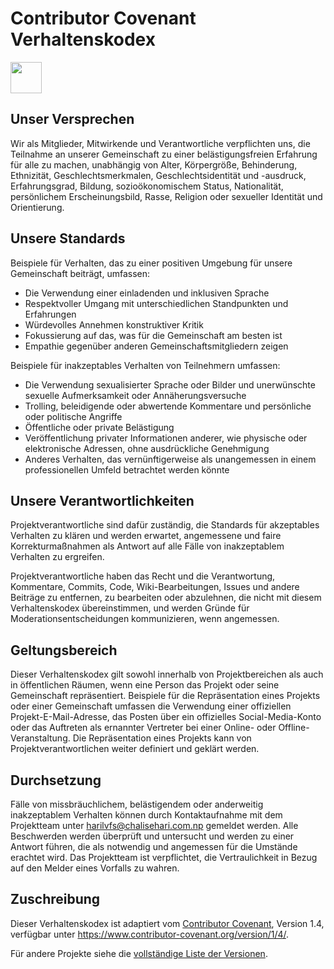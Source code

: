 # Contributor Covenant Verhaltenskodex
<img src="https://img.icons8.com/?size=80&id=X8FDBhUFMq9b&format=png" width="50" />

## Unser Versprechen

Wir als Mitglieder, Mitwirkende und Verantwortliche verpflichten uns, die Teilnahme an unserer Gemeinschaft zu einer belästigungsfreien Erfahrung für alle zu machen, unabhängig von Alter, Körpergröße, Behinderung, Ethnizität, Geschlechtsmerkmalen, Geschlechtsidentität und -ausdruck, Erfahrungsgrad, Bildung, sozioökonomischem Status, Nationalität, persönlichem Erscheinungsbild, Rasse, Religion oder sexueller Identität und Orientierung.

## Unsere Standards

Beispiele für Verhalten, das zu einer positiven Umgebung für unsere Gemeinschaft beiträgt, umfassen:

- Die Verwendung einer einladenden und inklusiven Sprache
- Respektvoller Umgang mit unterschiedlichen Standpunkten und Erfahrungen
- Würdevolles Annehmen konstruktiver Kritik
- Fokussierung auf das, was für die Gemeinschaft am besten ist
- Empathie gegenüber anderen Gemeinschaftsmitgliedern zeigen

Beispiele für inakzeptables Verhalten von Teilnehmern umfassen:

- Die Verwendung sexualisierter Sprache oder Bilder und unerwünschte sexuelle Aufmerksamkeit oder Annäherungsversuche
- Trolling, beleidigende oder abwertende Kommentare und persönliche oder politische Angriffe
- Öffentliche oder private Belästigung
- Veröffentlichung privater Informationen anderer, wie physische oder elektronische Adressen, ohne ausdrückliche Genehmigung
- Anderes Verhalten, das vernünftigerweise als unangemessen in einem professionellen Umfeld betrachtet werden könnte

## Unsere Verantwortlichkeiten

Projektverantwortliche sind dafür zuständig, die Standards für akzeptables Verhalten zu klären und werden erwartet, angemessene und faire Korrekturmaßnahmen als Antwort auf alle Fälle von inakzeptablem Verhalten zu ergreifen.

Projektverantwortliche haben das Recht und die Verantwortung, Kommentare, Commits, Code, Wiki-Bearbeitungen, Issues und andere Beiträge zu entfernen, zu bearbeiten oder abzulehnen, die nicht mit diesem Verhaltenskodex übereinstimmen, und werden Gründe für Moderationsentscheidungen kommunizieren, wenn angemessen.

## Geltungsbereich

Dieser Verhaltenskodex gilt sowohl innerhalb von Projektbereichen als auch in öffentlichen Räumen, wenn eine Person das Projekt oder seine Gemeinschaft repräsentiert. Beispiele für die Repräsentation eines Projekts oder einer Gemeinschaft umfassen die Verwendung einer offiziellen Projekt-E-Mail-Adresse, das Posten über ein offizielles Social-Media-Konto oder das Auftreten als ernannter Vertreter bei einer Online- oder Offline-Veranstaltung. Die Repräsentation eines Projekts kann von Projektverantwortlichen weiter definiert und geklärt werden.

## Durchsetzung

Fälle von missbräuchlichem, belästigendem oder anderweitig inakzeptablem Verhalten können durch Kontaktaufnahme mit dem Projektteam unter [harilvfs@chalisehari.com.np](mailto:harilvfs@chalisehari.com.np) gemeldet werden. Alle Beschwerden werden überprüft und untersucht und werden zu einer Antwort führen, die als notwendig und angemessen für die Umstände erachtet wird. Das Projektteam ist verpflichtet, die Vertraulichkeit in Bezug auf den Melder eines Vorfalls zu wahren.

## Zuschreibung

Dieser Verhaltenskodex ist adaptiert vom [Contributor Covenant](https://www.contributor-covenant.org), Version 1.4, verfügbar unter https://www.contributor-covenant.org/version/1/4/.

Für andere Projekte siehe die [vollständige Liste der Versionen](https://www.contributor-covenant.org/version/).
